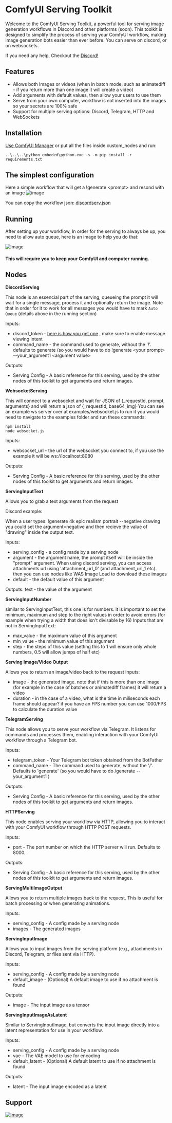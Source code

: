 # ComfyUI Serving Toolkit
Welcome to the ComfyUI Serving Toolkit, a powerful tool for serving image generation workflows in Discord and other platforms (soon).
This toolkit is designed to simplify the process of serving your ComfyUI workflow, making image generation bots easier than ever before.
You can serve on discord, or on websockets.

If you need any help, Checkout the [Discord!](https://discord.gg/AyHFchFZuV)


## Features

* Allows both Images or videos (when in batch mode, such as animatediff - if you return more than one image it will create a video)
* Add arguments with default values, then allow your users to use them
* Serve from your own computer, workflow is not inserted into the images so your secrets are 100% safe
* Support for multiple serving options: Discord, Telegram, HTTP and WebSockets

## Installation
[Use ComfyUI Manager](https://github.com/ltdrdata/ComfyUI-Manager)
or put all the files inside custom_nodes and run:
```
..\..\..\python_embeded\python.exe -s -m pip install -r requirements.txt
```

## The simplest configuration
Here a simple workflow that will get a !generate \<prompt> and resond with an image
![image](https://github.com/matan1905/ComfyUI-Serving-Toolkit/assets/24731932/e193be18-7b83-4f44-b119-21230f0b9a16)

You can copy the workflow json:
[discordserv.json](https://github.com/matan1905/ComfyUI-Serving-Toolkit/files/13248566/discordserv.json)



## Running
After setting up your workflow, In order for the serving to always be up, you need to allow auto queue, here is an image to help you do that:

![image](https://github.com/matan1905/ComfyUI-Serving-Toolkit/assets/24731932/d8f7b486-725d-4934-b72d-1a042b5f355a)

#### This will require you to keep your ComfyUI and computer running.

## Nodes
**DiscordServing**

This node is an essencial part of the serving, queueing the prompt it will wait for a single message, process it and optionally return the image.
Note that in order for it to work for all messages you would have to mark `Auto Queue` (details above in the running section)

Inputs:
* discord_token - [here is how you get one](https://www.writebots.com/discord-bot-token/) , make sure to enable message viewing intent
* command_name - the command used to generate, without the '!'. defaults to generate (so you would have to do !generate \<your prompt> --your_argument1 \<argument value>

Outputs:
* Serving Config - A basic reference for this serving, used by the other nodes of this toolkit to get arguments and return images.

**WebsocketServing**

This will connect to a websocket and wait for JSON of {_requestId, prompt, arguments} and will return a json of {_requestId, base64_img}
You can see an example ws server over at examples/websocket.js 
to run it you would need to navigate to the examples folder and run these commands: 
```
npm install
node websocket.js
```

Inputs:
* websocket_url - the url of the websocket you connect to, if you use the example it will be ws://localhost:8080

Outputs:
* Serving Config - A basic reference for this serving, used by the other nodes of this toolkit to get arguments and return images.
  


**ServingInputText** 

Allows you to grab a text arguments from the request

Discord example:

When a user types: !generate 4k epic realism portrait --negative drawing
you could set the argument=negative and then recieve the value of "drawing" inside the output text.


Inputs:
* serving_config - a config made by a serving node
* argument - the argument name, the prompt itself will be inside the "prompt" argument. When using discord serving, you can access attachments url using 'attachment_url_0' (and attachment_url_1 etc). then you can use nodes like WAS Image Load to download these images
* default - the default value of this argument

Outputs:
text - the value of the argument




**ServingInputNumber**

similar to ServingInputText, this one is for numbers. it is important to set the minimum, maximum and step to the right values in order to avoid errors (for example when trying a width that does isn't divisable by 16)
Inputs that are not in ServingInputText:
* max_value - the maximum value of this argument
* min_value - the minimum value of this argument
* step - the steps of this value (setting this to 1 will ensure only whole numbers, 0.5 will allow jumps of half etc)

**Serving Image/Video Output**

Allows you to return an image/video back to the request
Inputs:
* image - the generated image. note that if this is more than one image (for example in the case of batches or animatediff frames) it will return a video
* duration - in the case of a video, what is the time in miliseconds each frame should appear? if you have an FPS number you can use 1000/FPS to calculate the duration value


**TelegramServing**

This node allows you to serve your workflow via Telegram. It listens for commands and processes them, enabling interaction with your ComfyUI workflow through a Telegram bot.

Inputs:
* telegram_token - Your Telegram bot token obtained from the BotFather
* command_name - The command used to generate, without the '/'. Defaults to 'generate' (so you would have to do /generate <your prompt> --your_argument1 <argument value>)

Outputs:
* Serving Config - A basic reference for this serving, used by the other nodes of this toolkit to get arguments and return images.

**HTTPServing**

This node enables serving your workflow via HTTP, allowing you to interact with your ComfyUI workflow through HTTP POST requests.

Inputs:
* port - The port number on which the HTTP server will run. Defaults to 8000.

Outputs:
* Serving Config - A basic reference for this serving, used by the other nodes of this toolkit to get arguments and return images.

**ServingMultiImageOutput**

Allows you to return multiple images back to the request. This is useful for batch processing or when generating animations.

Inputs:
* serving_config - A config made by a serving node
* images - The generated images

**ServingInputImage**

Allows you to input images from the serving platform (e.g., attachments in Discord, Telegram, or files sent via HTTP).

Inputs:
* serving_config - A config made by a serving node
* default_image - (Optional) A default image to use if no attachment is found

Outputs:
* image - The input image as a tensor

**ServingInputImageAsLatent**

Similar to ServingInputImage, but converts the input image directly into a latent representation for use in your workflow.

Inputs:
* serving_config - A config made by a serving node
* vae - The VAE model to use for encoding
* default_latent - (Optional) A default latent to use if no attachment is found

Outputs:
* latent - The input image encoded as a latent



## Support

[![image](https://github.com/matan1905/ComfyUI-Serving-Toolkit/assets/24731932/995a1617-bb5e-4e08-8fb6-d834b85bea82)](https://www.buymeacoffee.com/iammatan)



